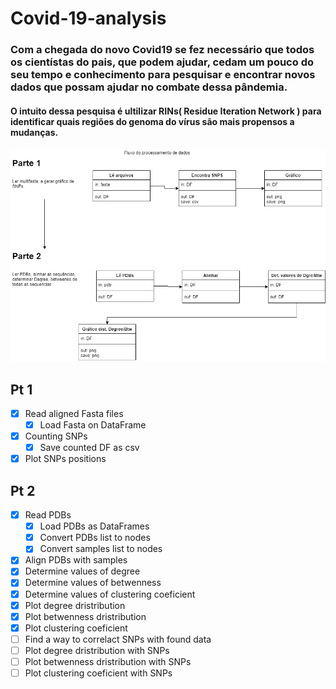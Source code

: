# Covid-19-analysis
### Com a chegada do novo Covid19 se fez necessário que todos os cientístas do pais, que podem ajudar, cedam um pouco do seu tempo e conhecimento para pesquisar e encontrar novos dados que possam ajudar no combate dessa pândemia. 
#### O intuito dessa pesquisa é ultilizar RINs( Residue Iteration Network ) para identificar quais regiões do genoma do vírus são mais propensos a mudanças.

![fluxo 2(Under revision)](https://github.com/bombermal/Covid-19-analysis/blob/master/Uml/Covid%20-%20Total.png)
## Pt 1
 - [X] Read aligned Fasta files
    - [X] Load Fasta on DataFrame
 - [X] Counting SNPs
    - [X] Save counted DF as csv
 - [X] Plot SNPs positions
 
## Pt 2
 
 - [X] Read PDBs
    - [X] Load PDBs as DataFrames
    - [X] Convert PDBs list to nodes
    - [X] Convert samples list to nodes
 - [X] Align PDBs with samples
 - [X] Determine values of degree
 - [X] Determine values of betwenness
 - [X] Determine values of clustering coeficient
 - [X] Plot degree dristribution
 - [X] Plot betwenness dristribution
 - [X] Plot clustering coeficient
 - [ ] Find a way to correlact SNPs with found data
 - [ ] Plot degree dristribution with SNPs
 - [ ] Plot betwenness dristribution with SNPs
 - [ ] Plot clustering coeficient with SNPs